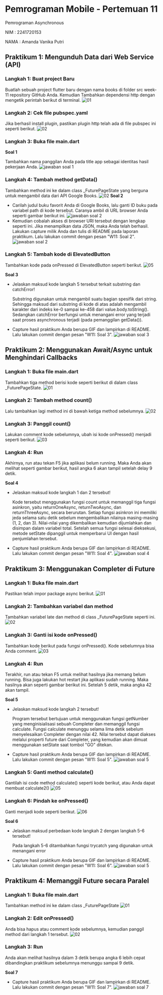# Pemrograman Mobile - Pertemuan 11

Pemrograman Asynchronous

NIM : 2241720153

NAMA : Amanda Vanika Putri

## Praktikum 1: Mengunduh Data dari Web Service (API)
### Langkah 1: Buat project Baru
Buatlah sebuah project flutter baru dengan nama books di folder src week-11 repository GitHub Anda.
Kemudian Tambahkan dependensi http dengan mengetik perintah berikut di terminal.
![01](../../week%2011/docs/p1/langkah1.png)

### Langkah 2: Cek file pubspec.yaml
Jika berhasil install plugin, pastikan plugin http telah ada di file pubspec ini seperti berikut.
![02](../../week%2011/docs/p1/langkah2.png)

### Langkah 3: Buka file main.dart
**Soal 1**

Tambahkan nama panggilan Anda pada title app sebagai identitas hasil pekerjaan Anda.
![jawaban soal 1](../../week%2011/docs/p1/soal1.png)

### Langkah 4: Tambah method getData()
Tambahkan method ini ke dalam class _FuturePageState yang berguna untuk mengambil data dari API Google Books.
![02](../../week%2011/docs/p1/langkah4.png)
**Soal 2**
- Carilah judul buku favorit Anda di Google Books, lalu ganti ID buku pada variabel path di kode tersebut. Caranya ambil di URL browser Anda seperti gambar berikut ini.
![jawaban soal 2](../../week%2011/docs/p1/soal2-01.png)
- Kemudian cobalah akses di browser URI tersebut dengan lengkap seperti ini. Jika menampilkan data JSON, maka Anda telah berhasil. Lakukan capture milik Anda dan tulis di README pada laporan praktikum. Lalu lakukan commit dengan pesan "W11: Soal 2".
![jawaban soal 2](../../week%2011/docs/p1/soal2-02.png)

### Langkah 5: Tambah kode di ElevatedButton
Tambahkan kode pada onPressed di ElevatedButton seperti berikut.
![05](../../week%2011/docs/p1/langkah5.png)

**Soal 3**
- Jelaskan maksud kode langkah 5 tersebut terkait substring dan catchError!
        
    Substring digunakan untuk mengambil suatu bagian spesifik dari string. Sehingga maksud dari substring di kode di atas adalah  mengambil karakter dari indeks ke-0 sampai ke-458 dari value.body.toString(). Sedangkan catchError berfungsi untuk menangani error yang terjadi saat proses asynchronous  terjadi (pada pemanggilan getData()). 

- Capture hasil praktikum Anda berupa GIF dan lampirkan di README. Lalu lakukan commit dengan pesan "W11: Soal 3".
![jawaban soal 3](../../week%2011/docs/p1/soal3.gif)

## Praktikum 2: Menggunakan Await/Async untuk Menghindari Callbacks

### Langkah 1: Buka file main.dart
Tambahkan tiga method berisi kode seperti berikut di dalam class _FuturePageState.
![01](../../week%2011/docs/p2/langkah1.png)

### Langkah 2: Tambah method count()
Lalu tambahkan lagi method ini di bawah ketiga method sebelumnya.
![02](../../week%2011/docs/p2/langkah2.png)

### Langkah 3: Panggil count()
Lakukan comment kode sebelumnya, ubah isi kode onPressed() menjadi seperti berikut.
![03](../../week%2011/docs/p2/langkah3.png)

### Langkah 4: Run
Akhirnya, run atau tekan F5 jika aplikasi belum running. Maka Anda akan melihat seperti gambar berikut, hasil angka 6 akan tampil setelah delay 9 detik.

**Soal 4**
- Jelaskan maksud kode langkah 1 dan 2 tersebut!
        
    Kode tersebut menggunakan fungsi count untuk memanggil tiga fungsi asinkron, yaitu returnOneAsync, returnTwoAsync, dan returnThreeAsync, secara berurutan. Setiap fungsi asinkron ini memiliki jeda selama satu detik sebelum mengembalikan nilainya masing-masing (1, 2, dan 3). Nilai-nilai yang dikembalikan kemudian dijumlahkan dan disimpan dalam variabel total. Setelah semua fungsi selesai dieksekusi, metode setState dipanggil untuk memperbarui UI dengan hasil penjumlahan tersebut.

- Capture hasil praktikum Anda berupa GIF dan lampirkan di README. Lalu lakukan commit dengan pesan "W11: Soal 4".
![jawaban soal 4](../../week%2011/docs/p2/soal4.gif)

## Praktikum 3: Menggunakan Completer di Future

### Langkah 1: Buka file main.dart
Pastikan telah impor package async berikut.
![01](../../week%2011/docs/p3/langkah1.png)

### Langkah 2: Tambahkan variabel dan method
Tambahkan variabel late dan method di class _FuturePageState seperti ini.
![02](../../week%2011/docs/p3/langkah2.png)

### Langkah 3: Ganti isi kode onPressed()
Tambahkan kode berikut pada fungsi onPressed(). Kode sebelumnya bisa Anda comment.
![03](../../week%2011/docs/p3/langkah3.png)

### Langkah 4: Run
Terakhir, run atau tekan F5 untuk melihat hasilnya jika memang belum running. Bisa juga lakukan hot restart jika aplikasi sudah running. Maka hasilnya akan seperti gambar berikut ini. Setelah 5 detik, maka angka 42 akan tampil.

**Soal 5**
- Jelaskan maksud kode langkah 2 tersebut!
        
    Program tersebut bertujuan untuk menggunakan fungsi getNumber yang menginisialisasi sebuah Completer dan memanggil fungsi calculate. Fungsi calculate menunggu selama lima detik sebelum menyelesaikan Completer dengan nilai 42. Nilai tersebut dapat diakses melalui properti future dari Completer, yang kemudian akan dimuat menggunakan setState saat tombol "GO" ditekan.

- Capture hasil praktikum Anda berupa GIF dan lampirkan di README. Lalu lakukan commit dengan pesan "W11: Soal 5".
![jawaban soal 5](../../week%2011/docs/p3/soal5.gif)

### Langkah 5: Ganti method calculate()
Gantilah isi code method calculate() seperti kode berikut, atau Anda dapat membuat calculate2()
![05](../../week%2011/docs/p3/langkah5.png)

### Langkah 6: Pindah ke onPressed()
Ganti menjadi kode seperti berikut.
![06](../../week%2011/docs/p3/langkah6.png)

**Soal 6**
- Jelaskan maksud perbedaan kode langkah 2 dengan langkah 5-6 tersebut!
        
    Pada langkah 5-6 ditambahkan fungsi trycatch yang digunakan untuk menangani error

- Capture hasil praktikum Anda berupa GIF dan lampirkan di README. Lalu lakukan commit dengan pesan "W11: Soal 6".
![jawaban soal 5](../../week%2011/docs/p3/soal6.gif)

## Praktikum 4: Memanggil Future secara Paralel

### Langkah 1: Buka file main.dart
Tambahkan method ini ke dalam class _FuturePageState
![01](../../week%2011/docs/p4/langkah1.png)

### Langkah 2: Edit onPressed()
Anda bisa hapus atau comment kode sebelumnya, kemudian panggil method dari langkah 1 tersebut.
![02](../../week%2011/docs/p4/langkah2.png)

### Langkah 3: Run
Anda akan melihat hasilnya dalam 3 detik berupa angka 6 lebih cepat dibandingkan praktikum sebelumnya menunggu sampai 9 detik.

**Soal 7**

- Capture hasil praktikum Anda berupa GIF dan lampirkan di README. Lalu lakukan commit dengan pesan "W11: Soal 7".
![jawaban soal 7](../../week%2011/docs/p4/soal7.gif)

